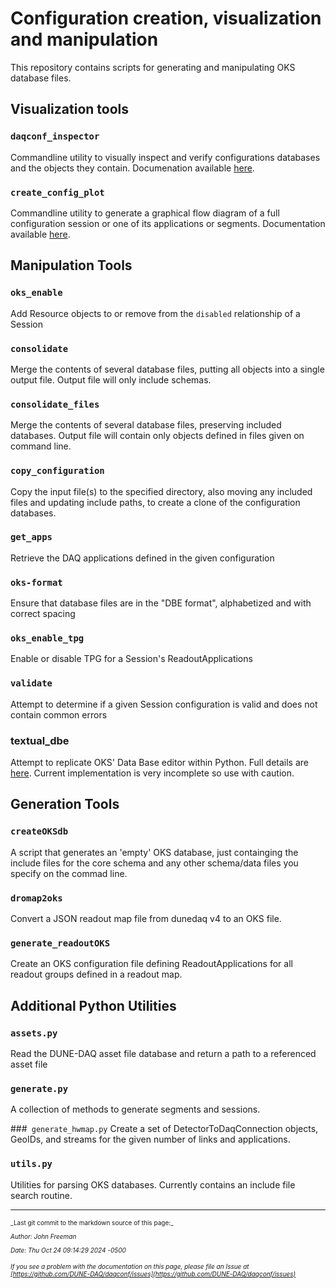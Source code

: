 #  Configuration creation, visualization and manipulation
This repository contains scripts for generating and manipulating OKS database files.

## Visualization tools

### `daqconf_inspector`

Commandline utility to visually inspect and verify configurations databases and the objects they contain. Documenation available
[here](Inspector.md).

### `create_config_plot`

Commandline utility to generate a graphical flow diagram of a full configuration session or one of its applications or segments. Documentation available [here](ConfigPlotting.md).

## Manipulation Tools

### `oks_enable`
  Add Resource objects to or remove from the `disabled` relationship of a Session

### `consolidate`
  Merge the contents of several database files, putting all objects into a single output file. Output file will only include schemas.

### `consolidate_files`
  Merge the contents of several database files, preserving included databases. Output file will contain only objects defined in files given on command line.

### `copy_configuration`
  Copy the input file(s) to the specified directory, also moving any included files and updating include paths, to create a clone of the configuration databases.

### `get_apps`
  Retrieve the DAQ applications defined in the given configuration

### `oks-format`
  Ensure that database files are in the "DBE format", alphabetized and with correct spacing

### `oks_enable_tpg`
  Enable or disable TPG for a Session's ReadoutApplications

### `validate`
  Attempt to determine if a given Session configuration is valid and does not contain common errors


### textual_dbe
 Attempt to replicate OKS' Data Base editor within Python. Full details are [here](TextualDBE.md). Current implementation is very incomplete so use with caution.

## Generation Tools

### `createOKSdb`
   A script that generates an 'empty' OKS database, just containging
the include files for the core schema and any other schema/data files
you specify on the commad line.

### `dromap2oks`
  Convert a JSON readout map file from dunedaq v4 to an OKS file.

### `generate_readoutOKS`

  Create an OKS configuration file defining ReadoutApplications for
  all readout groups defined in a readout map.

## Additional Python Utilities

### `assets.py`
  Read the DUNE-DAQ asset file database and return a path to a referenced asset file

### `generate.py`
  A collection of methods to generate segments and sessions.

###` generate_hwmap.py`
  Create a set of DetectorToDaqConnection objects, GeoIDs, and streams for the given number of links and applications.

### `utils.py`
  Utilities for parsing OKS databases. Currently contains an include file search routine.



-----

<font size="1">
_Last git commit to the markdown source of this page:_


_Author: John Freeman_

_Date: Thu Oct 24 09:14:29 2024 -0500_

_If you see a problem with the documentation on this page, please file an Issue at [https://github.com/DUNE-DAQ/daqconf/issues](https://github.com/DUNE-DAQ/daqconf/issues)_
</font>
